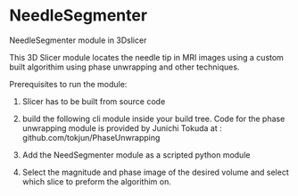 # NeedleSegmenter
NeedleSegmenter module in 3Dslicer

This 3D Slicer module locates the needle tip in MRI images using a custom built algorithim using phase unwrapping and other techniques. 

Prerequisites to run the module:
1. Slicer has to be built from source code 

2. build the following cli module inside your build tree. Code for the phase unwrapping module is provided by Junichi Tokuda at :
github.com/tokjun/PhaseUnwrapping

3. Add the NeedSegmenter module as a scripted python module

4. Select the magnitude and phase image of the desired volume and select which slice to preform the algorithim on. 

